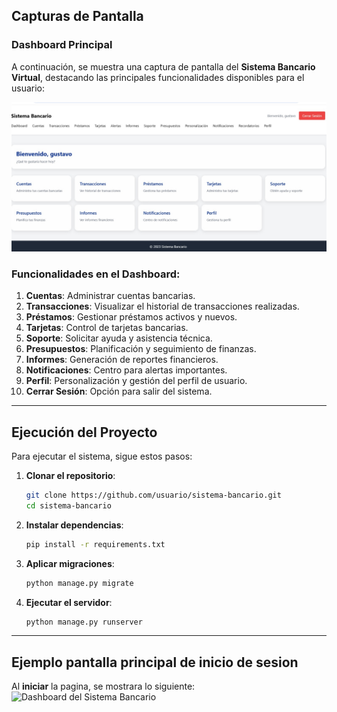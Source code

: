 ## Capturas de Pantalla

### Dashboard Principal
A continuación, se muestra una captura de pantalla del **Sistema Bancario Virtual**, destacando las principales funcionalidades disponibles para el usuario:

![Dashboard del Sistema Bancario](/imagenes/interefaz.jpeg)

### Funcionalidades en el Dashboard:
1. **Cuentas**: Administrar cuentas bancarias.
2. **Transacciones**: Visualizar el historial de transacciones realizadas.
3. **Préstamos**: Gestionar préstamos activos y nuevos.
4. **Tarjetas**: Control de tarjetas bancarias.
5. **Soporte**: Solicitar ayuda y asistencia técnica.
6. **Presupuestos**: Planificación y seguimiento de finanzas.
7. **Informes**: Generación de reportes financieros.
8. **Notificaciones**: Centro para alertas importantes.
9. **Perfil**: Personalización y gestión del perfil de usuario.
10. **Cerrar Sesión**: Opción para salir del sistema.

---

## Ejecución del Proyecto
Para ejecutar el sistema, sigue estos pasos:

1. **Clonar el repositorio**:
   ```bash
   git clone https://github.com/usuario/sistema-bancario.git
   cd sistema-bancario
2. **Instalar dependencias**:
   ```bash
   pip install -r requirements.txt
3. **Aplicar migraciones**:
   ```bash
   python manage.py migrate
4. **Ejecutar el servidor**:
   ```bash
   python manage.py runserver


---
## Ejemplo pantalla principal de inicio de sesion
Al **iniciar** la pagina, se mostrara lo siguiente:
![Dashboard del Sistema Bancario](/imagenes/inicio_sesion.jpeg)